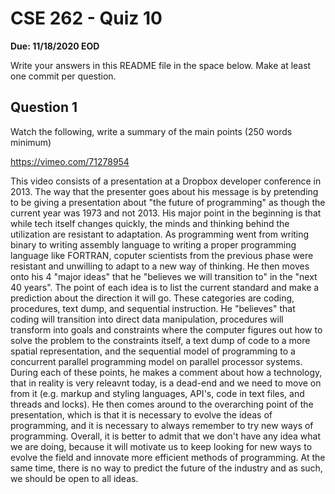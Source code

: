 # CSE 262 - Quiz 10

**Due: 11/18/2020 EOD**

Write your answers in this README file in the space below. Make at least one commit per question.

## Question 1

Watch the following, write a summary of the main points (250 words minimum)

https://vimeo.com/71278954

This video consists of a presentation at a Dropbox developer conference in 2013. The way that the presenter goes about his message is by pretending to be giving a presentation about "the future of programming" as though
the current year was 1973 and not 2013. His major point in the beginning is that while tech itself changes quickly, the minds and thinking behind the utilization are resistant to adaptation. As programming went from writing binary
to writing assembly language to writing a proper programming language like FORTRAN, coputer scientists from the previous phase were resistant and unwilling to adapt to a new way of thinking. He then moves onto his
4 "major ideas" that he "believes we will transition to" in the "next 40 years". The point of each idea is to list the current standard and make a prediction about the direction it will go. These categories are
coding, procedures, text dump, and sequential instruction. He "believes" that coding will transition into direct data manipulation, procedures will transform into goals and constraints where the computer figures
out how to solve the problem to the constraints itself, a text dump of code to a more spatial representation, and the sequential model of programming to a concurrent parallel programming model on parallel processor systems.
During each of these points, he makes a comment about how a technology, that in reality is very releavnt today, is a dead-end and we need to move on from it (e.g. markup and styling languages, API's, code in text files, and threads and locks).
He then comes around to the overarching point of the presentation, which is that it is necessary to evolve the ideas of programming, and it is necessary to always remember to try new ways of programming. Overall, it is better to
admit that we don't have any idea what we are doing, because it will motivate us to keep looking for new ways to evolve the field and innovate more efficient methods of programming. At the same time, there is no way to predict
the future of the industry and as such, we should be open to all ideas.